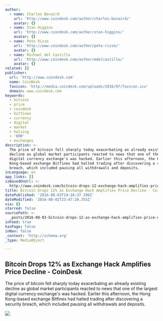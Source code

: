 ```yaml
---
author:
  - name: Charles Bovaird
    url: 'http://www.coindesk.com/author/charles-bovaird/'
    avatar: {}
  - name: Stan Higgins
    url: 'http://www.coindesk.com/author/stan-higgins/'
    avatar: {}
  - name: Pete Rizzo
    url: 'http://www.coindesk.com/author/pete-rizzo/'
    avatar: {}
  - name: Michael del Castillo
    url: 'http://www.coindesk.com/author/mdelcastillo/'
    avatar: {}
related: []
publisher:
  url: 'http://www.coindesk.com'
  name: CoinDesk
  favicon: 'http://media.coindesk.com/uploads/2016/07/favicon.ico'
  domain: www.coindesk.com
keywords:
  - bitcoin
  - price
  - coindesk
  - bitfinex
  - currency
  - digital
  - market
  - halving
  - '600'
  - exchanges
description: >-
  The price of bitcoin fell sharply today exacerbating an already existing
  decline as global market participants reacted to news that one of the largest
  digital currency exchange's was hacked. Earlier this afternoon, the Hong
  Kong-based exchange Bitfinex had halted trading after discovering a security
  breach, which included pausing all withdrawals and deposits.
inLanguage: en
app_links: []
isBasedOnUrl: >-
  http://www.coindesk.com/bitcoin-drops-12-exchange-hack-amplifies-price-decline/
title: Bitcoin Drops 12% as Exchange Hack Amplifies Price Decline - CoinDesk
datePublished: '2016-08-03T14:16:37.396Z'
dateModified: '2016-08-02T23:47:20.355Z'
via: {}
starred: false
sourcePath: >-
  _posts/2016-08-03-bitcoin-drops-12-as-exchange-hack-amplifies-price-decline-.md
inFeed: true
hasPage: false
inNav: false
_context: 'http://schema.org'
_type: MediaObject

---
```

<article style=""><h1>Bitcoin Drops 12% as Exchange Hack Amplifies Price Decline - CoinDesk</h1><p>The price of bitcoin fell sharply today exacerbating an already existing decline as global market participants reacted to news that one of the largest digital currency exchange's was hacked. Earlier this afternoon, the Hong Kong-based exchange Bitfinex had halted trading after discovering a security breach, which included pausing all withdrawals and deposits.</p><img src="https://media.coindesk.com/uploads/2015/07/shutterstock_268543904-e1470179023750.jpg" /></article>
